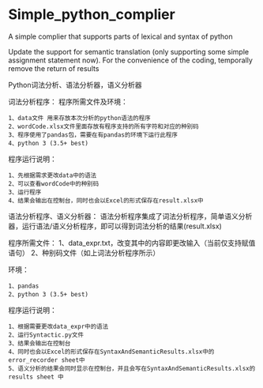 # Simple_python_complier
A simple complier that supports parts of lexical and syntax of python

Update the support for semantic translation (only supporting some simple assignment statement now). For the convenience of the coding, temporally remove the return of results

Python词法分析、语法分析器，语义分析器

词法分析程序：
程序所需文件及环境：

	1、data文件 用来存放本次分析的python语法的程序
	2、wordCode.xlsx文件里面存放有程序支持的所有字符和对应的种别码
	3、程序使用了pandas包，需要在有pandas的环境下运行此程序
	4、python 3 (3.5+ best)
  
程序运行说明：

	1、先根据需求更改data中的语法
	2、可以查看wordCode中的种别码
	3、运行程序
	4、结果会输出在控制台，同时也会以Excel的形式保存在result.xlsx中

语法分析程序、语义分析器：
语法分析程序集成了词法分析程序，简单语义分析器，运行语法/语义分析程序，即可以得到词法分析的结果(result.xlsx)

程序所需文件：
		1、data_expr.txt，改变其中的内容即更改输入（当前仅支持赋值语句）
	  	2、种别码文件（如上词法分析程序所示）

环境：

	1、pandas
	2、python 3 (3.5+ best)

程序运行说明：

	1、根据需要更改data_expr中的语法
	2、运行Syntactic.py文件
	3、结果会输出在控制台
	4、同时也会以Excel的形式保存在SyntaxAndSemanticResults.xlsx中的error_recorder sheet中
	5、语义分析的结果会同时显示在控制台，并且会写在SyntaxAndSemanticResults.xlsx的results sheet 中
	
	
